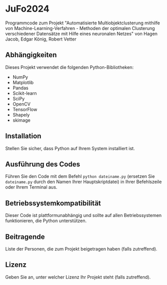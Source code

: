# JuFo2024
Programmcode zum Projekt "Automatisierte Multiobjektclusterung mithilfe von Machine-Learning-Verfahren - Methoden der optimalen Clusterung verschiedener
Datensätze mit Hilfe eines neuronalen Netzes" von Hagen Jacob, Edgar König, Robert Vetter

## Abhängigkeiten

Dieses Projekt verwendet die folgenden Python-Bibliotheken:

- NumPy
- Matplotlib
- Pandas
- Scikit-learn
- SciPy
- OpenCV
- TensorFlow
- Shapely
- skimage

## Installation

Stellen Sie sicher, dass Python auf Ihrem System installiert ist.


## Ausführung des Codes

Führen Sie den Code mit dem Befehl `python dateiname.py` (ersetzen Sie `dateiname.py` durch den Namen Ihrer Hauptskriptdatei) in Ihrer Befehlszeile oder Ihrem Terminal aus.

## Betriebssystemkompatibilität

Dieser Code ist plattformunabhängig und sollte auf allen Betriebssystemen funktionieren, die Python unterstützen.

## Beitragende

Liste der Personen, die zum Projekt beigetragen haben (falls zutreffend).

## Lizenz

Geben Sie an, unter welcher Lizenz Ihr Projekt steht (falls zutreffend).

